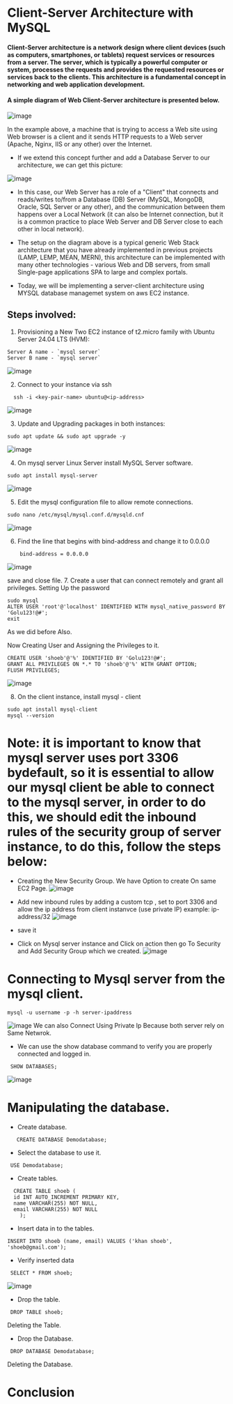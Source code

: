 # Client-Server Architecture with MySQL

#### Client-Server architecture is a network design where client devices (such as computers, smartphones, or tablets) request services or resources from a server. The server, which is typically a powerful computer or system, processes the requests and provides the requested resources or services back to the clients. This architecture is a fundamental concept in networking and web application development.

#### A simple diagram of Web Client-Server architecture is presented below.

  ![image](https://github.com/user-attachments/assets/c894e5bc-a98d-48a1-a8df-6a1e76dc2942)

In the example above, a machine that is trying to access a Web site using Web browser  is a client and it sends HTTP requests to a Web server (Apache, Nginx, IIS or any other) over the Internet.

- If we extend this concept further and add a Database Server to our architecture, we can get this picture:

![image](https://github.com/user-attachments/assets/f66395a6-ccf0-4728-84b2-1732a53a3e30)

- In this case, our Web Server has a role of a "Client" that connects and reads/writes to/from a Database (DB) Server (MySQL, MongoDB, Oracle, SQL Server or any other), and the communication between them happens over a Local Network (it can also be Internet connection, but it is a common practice to place Web Server and DB Server close to each other in local network).
- The setup on the diagram above is a typical generic Web Stack architecture that you have already implemented in previous projects (LAMP, LEMP, MEAN, MERN), this architecture can be implemented with many other technologies - various Web and DB servers, from small Single-page applications SPA to large and complex portals.

- Today, we will be implementing a server-client architecture using MYSQL database managemet system on aws EC2 instance.
## Steps involved:
1. Provisioning a New Two EC2 instance of t2.micro family with Ubuntu Server 24.04 LTS (HVM):
```
Server A name - `mysql server`
Server B name - `mysql server`
```
![image](https://github.com/user-attachments/assets/7a28f06e-d49f-443d-b249-6c196c2f6107)

2. Connect to your instance via ssh

```
  ssh -i <key-pair-name> ubuntu@<ip-address>
```
![image](https://github.com/user-attachments/assets/d97512bb-a7d7-47c7-9255-2487ed1117a6)

3. Update and Upgrading packages in both instances:

```
sudo apt update && sudo apt upgrade -y
```
![image](https://github.com/user-attachments/assets/265f99f8-b544-47d1-a800-f854db45c4f0)

4. On mysql server Linux Server install MySQL Server software.

```
sudo apt install mysql-server
```
![image](https://github.com/user-attachments/assets/e81375ec-5e84-4104-ac27-fb9c825e2fec)

5. Edit the mysql configuration file to allow remote connections.

```
sudo nano /etc/mysql/mysql.conf.d/mysqld.cnf
```
![image](https://github.com/user-attachments/assets/33443438-e26b-43f7-bb60-cc29ed2f927b)

6. Find the line that begins with bind-address and change it to 0.0.0.0

```
    bind-address = 0.0.0.0
```
![image](https://github.com/user-attachments/assets/afb7da86-82b2-4527-ac68-5d49ab5d34b4)

save and close file.
7. Create a user that can connect remotely and grant all privileges.
Setting Up the password
```
sudo mysql 
ALTER USER 'root'@'localhost' IDENTIFIED WITH mysql_native_password BY 'Golu123!@#';
exit
```
As we did before Also.

Now Creating User and Assigning the Privileges to it.
```
CREATE USER 'shoeb'@'%' IDENTIFIED BY 'Golu123!@#';
GRANT ALL PRIVILEGES ON *.* TO 'shoeb'@'%' WITH GRANT OPTION;
FLUSH PRIVILEGES;
```
![image](https://github.com/user-attachments/assets/2bd875bb-fc46-4e1f-8585-f2ea54f93eac)

8. On the client instance, install mysql - client
```
sudo apt install mysql-client
mysql --version
```

# Note: it is important to know that mysql server uses port 3306 bydefault, so it is essential to allow our mysql client be able to connect to the mysql server, in order to do this, we should edit the inbound rules of the security group of server instance, to do this, follow the steps below:

- Creating the New Security Group. We have Option to create On same EC2 Page.
![image](https://github.com/user-attachments/assets/7106b98d-8b73-4b6d-9399-1793ac130bb2)

- Add new inbound rules by adding a custom tcp , set to port 3306 and allow the ip address from client instanvce (use private IP) example: ip-address/32
![image](https://github.com/user-attachments/assets/a1991a3d-18ba-4967-9773-fb919514707f)
- save it
  
- Click on Mysql server instance and Click on action then go To Security and Add Security Group which we created.
![image](https://github.com/user-attachments/assets/8d8e88df-bc1c-488e-a59b-bc0105fd77a5)

# Connecting to Mysql server from the mysql client.

```
mysql -u username -p -h server-ipaddress
```
![image](https://github.com/user-attachments/assets/dfe4ee67-d5ec-4e70-ac96-4caf8605cf3b)
We can also Connect Using Private Ip Because both server rely on Same Netwrok.

- We can use the show database command to verify you are properly connected and logged in.

```
 SHOW DATABASES;
```
![image](https://github.com/user-attachments/assets/c38eeb17-5344-43d6-8fda-e924a6bc363b)

# Manipulating the database.
- Create database.
```
   CREATE DATABASE Demodatabase;
```
- Select the database to use it.
```
 USE Demodatabase;
```
- Create tables.
```
  CREATE TABLE shoeb (
  id INT AUTO_INCREMENT PRIMARY KEY,
  name VARCHAR(255) NOT NULL,
  email VARCHAR(255) NOT NULL
    );
```
- Insert data in to the tables.
```
INSERT INTO shoeb (name, email) VALUES ('khan shoeb', 'shoeb@gmail.com');
```
- Verify inserted data
```
 SELECT * FROM shoeb;
```
![image](https://github.com/user-attachments/assets/6d0bf89e-8002-44b8-ad3b-e736f3dfe772)

- Drop the table.

```
 DROP TABLE shoeb;
```
Deleting the Table.

- Drop the Database.

```
 DROP DATABASE Demodatabase;
```
Deleting the Database.

# Conclusion









